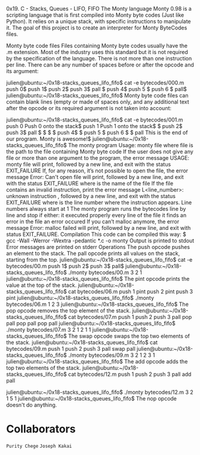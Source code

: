 0x19. C - Stacks, Queues - LIFO, FIFO
The Monty language
Monty 0.98 is a scripting language that is first compiled into Monty byte codes (Just like Python). It relies on a unique stack, with specific instructions to manipulate it. The goal of this project is to create an interpreter for Monty ByteCodes files.

Monty byte code files
Files containing Monty byte codes usually have the .m extension. Most of the industry uses this standard but it is not required by the specification of the language. There is not more than one instruction per line. There can be any number of spaces before or after the opcode and its argument:

julien@ubuntu:~/0x18-stacks_queues_lifo_fifo$ cat -e bytecodes/000.m
push 0$
push 1$
push 2$
  push 3$
                   pall    $
push 4$
    push 5    $
      push    6        $
pall$
julien@ubuntu:~/0x18-stacks_queues_lifo_fifo$
Monty byte code files can contain blank lines (empty or made of spaces only, and any additional text after the opcode or its required argument is not taken into account:

julien@ubuntu:~/0x18-stacks_queues_lifo_fifo$ cat -e bytecodes/001.m
push 0 Push 0 onto the stack$
push 1 Push 1 onto the stack$
$
push 2$
  push 3$
                   pall    $
$
$
                           $
push 4$
$
    push 5    $
      push    6        $
$
pall This is the end of our program. Monty is awesome!$
julien@ubuntu:~/0x18-stacks_queues_lifo_fifo$
The monty program
Usage: monty file
where file is the path to the file containing Monty byte code
If the user does not give any file or more than one argument to the program, the error message USAGE: monty file will print, followed by a new line, and exit with the status EXIT_FAILURE
If, for any reason, it’s not possible to open the file, the error message Error: Can't open file <file> will print, followed by a new line, and exit with the status EXIT_FAILURE
where <file> is the name of the file
If the file contains an invalid instruction, print the error message L<line_number>: unknown instruction <opcode>, followed by a new line, and exit with the status EXIT_FAILURE
where is the line number where the instruction appears.
Line numbers always start at 1
The monty program runs the bytecodes line by line and stop if either:
it executed properly every line of the file
it finds an error in the file
an error occured
If you can’t malloc anymore, the error message Error: malloc failed will print, followed by a new line, and exit with status EXIT_FAILURE.
Compilation
This code can be compiled this way:
$ gcc -Wall -Werror -Wextra -pedantic *.c -o monty
Output is printed to stdout
Error messages are printed on stderr
Operations
The push opcode pushes an element to the stack.
The pall opcode prints all values on the stack, starting from the top.
julien@ubuntu:~/0x18-stacks_queues_lifo_fifo$ cat -e bytecodes/00.m
push 1$
push 2$
push 3$
pall$
julien@ubuntu:~/0x18-stacks_queues_lifo_fifo$ ./monty bytecodes/00.m
3
2
1
julien@ubuntu:~/0x18-stacks_queues_lifo_fifo$
The pint opcode prints the value at the top of the stack.
julien@ubuntu:~/0x18-stacks_queues_lifo_fifo$ cat bytecodes/06.m
push 1
pint
push 2
pint
push 3
pint
julien@ubuntu:~/0x18-stacks_queues_lifo_fifo$ ./monty bytecodes/06.m
1
2
3
julien@ubuntu:~/0x18-stacks_queues_lifo_fifo$
The pop opcode removes the top element of the stack.
julien@ubuntu:~/0x18-stacks_queues_lifo_fifo$ cat bytecodes/07.m
push 1
push 2
push 3
pall
pop
pall
pop
pall
pop
pall
julien@ubuntu:~/0x18-stacks_queues_lifo_fifo$ ./monty bytecodes/07.m
3
2
1
2
1
1
julien@ubuntu:~/0x18-stacks_queues_lifo_fifo$
The swap opcode swaps the top two elements of the stack.
julien@ubuntu:~/0x18-stacks_queues_lifo_fifo$ cat bytecodes/09.m
push 1
push 2
push 3
pall
swap
pall
julien@ubuntu:~/0x18-stacks_queues_lifo_fifo$ ./monty bytecodes/09.m
3
2
1
2
3
1
julien@ubuntu:~/0x18-stacks_queues_lifo_fifo$
The add opcode adds the top two elements of the stack.
julien@ubuntu:~/0x18-stacks_queues_lifo_fifo$ cat bytecodes/12.m
push 1
push 2
push 3
pall
add
pall

julien@ubuntu:~/0x18-stacks_queues_lifo_fifo$ ./monty bytecodes/12.m
3
2
1
5
1
julien@ubuntu:~/0x18-stacks_queues_lifo_fifo$
The nop opcode doesn't do anything.

# Collaborators
` Purity Chege `
` Joseph Kakai `
